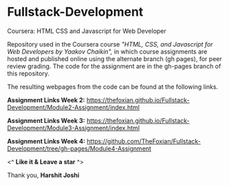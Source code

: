 # Fullstack-Development
Coursera: HTML CSS and Javascript for Web Developer

Repository used in the Coursera course _"HTML, CSS, and Javascript for Web Developers by Yaakov Chaikin",_ in which course assignments are hosted and published online using the alternate branch (gh pages), for peer review grading.  The code for the assignment are in the gh-pages branch of this repository. 

The resulting webpages from the code can be found at the following links.  

**Assignment Links Week 2:** https://thefoxian.github.io/Fullstack-Development/Module2-Assignment/index.html 


**Assignment Links Week 3:** https://thefoxian.github.io/Fullstack-Development/Module3-Assignment/index.html 


**Assignment Links Week 4:** https://github.com/TheFoxian/Fullstack-Development/tree/gh-pages/Module4-Assignment







<^ **Like it & Leave a star** ^>

Thank you, **Harshit Joshi**
